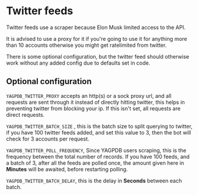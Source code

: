 # Twitter feeds

Twitter feeds use a scraper because Elon Musk limited access to the API. 

It is advised to use a proxy for it if you're going to use it for anything more than 10 accounts
otherwise you might get ratelimited from twitter. 

There is some optional configuration, but the twitter feed should otherwise work without any added config due to defaults set in code. 


 ##  Optional configuration 

`YAGPDB_TWITTER_PROXY` accepts an http(s) or a sock proxy url, and all requests are sent through it instead of directly hitting twitter, this helps in preventing twitter from blocking your ip. If this isn't set, all requests are direct requests. 

`YAGPDB_TWITTER_BATCH_SIZE` , this is the batch size to split querying to twitter, if you have 100 twitter feeds added, and set this value to 3, then the bot will check for 3 accounts per request. 

`YAGPDB_TWITTER_POLL_FREQUENCY`, Since YAGPDB users scraping, this is the frequency between the total number of records. If you have 100 feeds, and a batch of 3, after all the feeds are polled once, the amount given here in **Minutes** will be awaited, before restarting polling. 

`YAGPDB_TWITTER_BATCH_DELAY`, this is the delay in **Seconds** between each batch. 